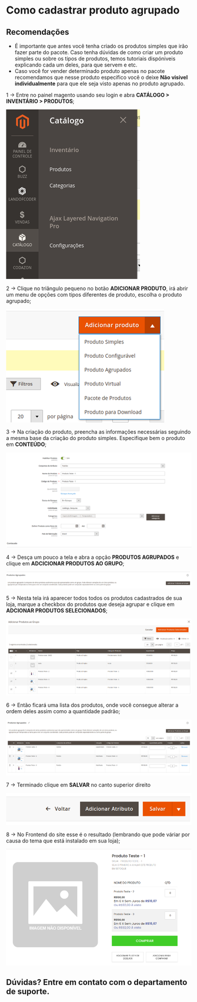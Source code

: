# Como cadastrar produto agrupado

## Recomendações
* É importante que antes você tenha criado os produtos simples que irão fazer parte do pacote. Caso tenha dúvidas de como criar um produto simples ou sobre os tipos de produtos, temos tutoriais dispóniveis explicando cada um deles, para que servem e etc.
* Caso você for vender determinado produto apenas no pacote recomendamos que nesse produto especifico você o deixe **Não visivel individualmente** para que ele seja visto apenas no produto agrupado.

1 -> Entre no painel magento usando seu login e abra **CATÁLOGO > INVENTÁRIO > PRODUTOS**;

![produto_agrupado](https://github.com/Buzz-Dev-Web/Tutoriais/blob/master/Magento_2/04%20-%20Como%20cadastrar%20produto%20agrupado/images/image1.png)

2 -> Clique no triângulo pequeno no botão **ADICIONAR PRODUTO**, irá abrir um menu de opções com tipos diferentes de produto, escolha o produto agrupado;

![produto_agrupado](https://github.com/Buzz-Dev-Web/Tutoriais/blob/master/Magento_2/04%20-%20Como%20cadastrar%20produto%20agrupado/images/image2.png)

3 -> Na criação do produto, preencha as informações necessárias seguindo a mesma base da criação do produto simples. Especifique bem o produto em **CONTEÚDO**;

![produto_agrupado](https://github.com/Buzz-Dev-Web/Tutoriais/blob/master/Magento_2/04%20-%20Como%20cadastrar%20produto%20agrupado/images/image3.png)

4 ->  Desça um pouco a tela e abra a opção **PRODUTOS AGRUPADOS** e clique em **ADCICIONAR PRODUTOS AO GRUPO**;

![produto_agrupado](https://github.com/Buzz-Dev-Web/Tutoriais/blob/master/Magento_2/04%20-%20Como%20cadastrar%20produto%20agrupado/images/image4.png)

5 -> Nesta tela irá aparecer todos todos os produtos cadastrados de sua loja, marque a checkbox do produtos que deseja agrupar e clique em **ADCIONAR PRODUTOS SELECIONADOS**;

![produto_agrupado](https://github.com/Buzz-Dev-Web/Tutoriais/blob/master/Magento_2/04%20-%20Como%20cadastrar%20produto%20agrupado/images/image5.png)

6 -> Então ficará uma lista dos produtos, onde você consegue alterar a ordem deles assim como a quantidade padrão;

![produto_agrupado](https://github.com/Buzz-Dev-Web/Tutoriais/blob/master/Magento_2/04%20-%20Como%20cadastrar%20produto%20agrupado/images/image6.png)

7 -> Terminado clique em **SALVAR** no canto superior direito

![produto_agrupado](https://github.com/Buzz-Dev-Web/Tutoriais/blob/master/Magento_2/04%20-%20Como%20cadastrar%20produto%20agrupado/images/image7.png)

8 -> No Frontend do site esse é o resultado (lembrando que pode váriar por causa do tema que está instalado em sua loja);

![produto_agrupado](https://github.com/Buzz-Dev-Web/Tutoriais/blob/master/Magento_2/04%20-%20Como%20cadastrar%20produto%20agrupado/images/image8.png)

## Dúvidas? Entre em contato com o departamento de suporte.

